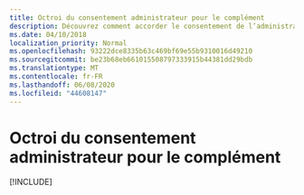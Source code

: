 ```yaml
---
title: Octroi du consentement administrateur pour le complément
description: Découvrez comment accorder le consentement de l’administrateur à votre complément
ms.date: 04/10/2018
localization_priority: Normal
ms.openlocfilehash: 93222dce8335b63c469bf69e55b9310016d49210
ms.sourcegitcommit: be23b68eb661015508797333915b44381dd29bdb
ms.translationtype: MT
ms.contentlocale: fr-FR
ms.lasthandoff: 06/08/2020
ms.locfileid: "44608147"
---
```

# <a name="grant-administrator-consent-to-the-add-in"></a>Octroi du consentement administrateur pour le complément

[!INCLUDE[](../includes/grant-admin-consent-to-an-add-in-include.md)]
